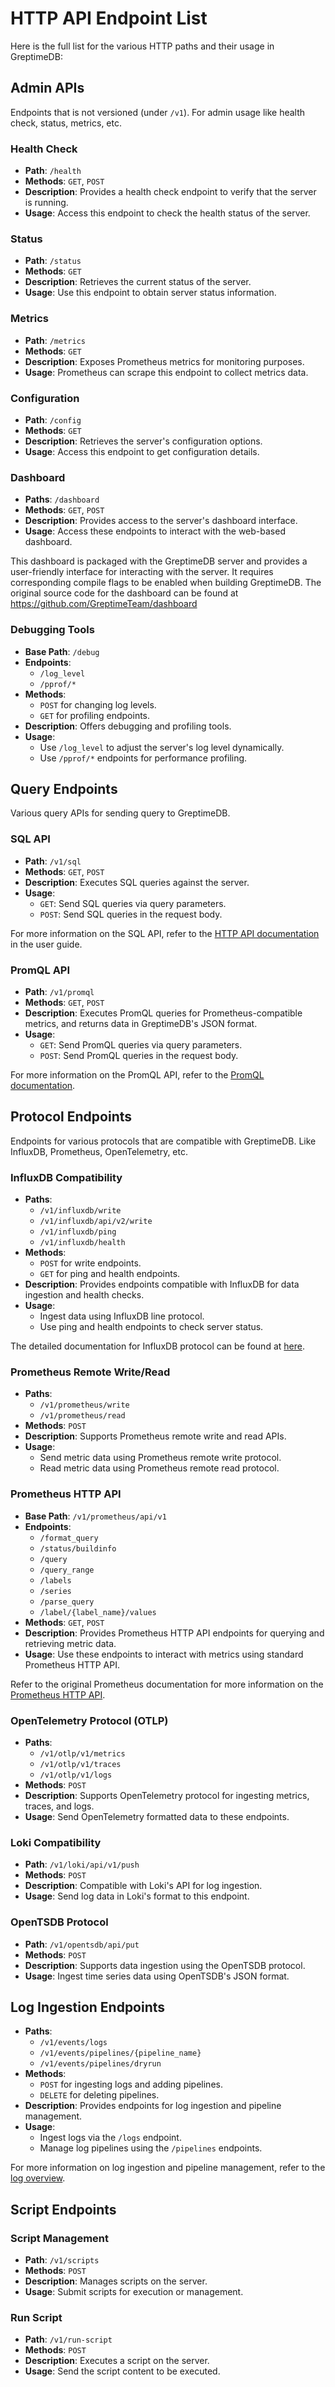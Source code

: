 # HTTP API Endpoint List

Here is the full list for the various HTTP paths and their usage in GreptimeDB:

## Admin APIs

Endpoints that is not versioned (under `/v1`). For admin usage like health check, status, metrics, etc.

### Health Check

- **Path**: `/health`
- **Methods**: `GET`, `POST`
- **Description**: Provides a health check endpoint to verify that the server is running.
- **Usage**: Access this endpoint to check the health status of the server.

### Status

- **Path**: `/status`
- **Methods**: `GET`
- **Description**: Retrieves the current status of the server.
- **Usage**: Use this endpoint to obtain server status information.

### Metrics

- **Path**: `/metrics`
- **Methods**: `GET`
- **Description**: Exposes Prometheus metrics for monitoring purposes.
- **Usage**: Prometheus can scrape this endpoint to collect metrics data.

### Configuration

- **Path**: `/config`
- **Methods**: `GET`
- **Description**: Retrieves the server's configuration options.
- **Usage**: Access this endpoint to get configuration details.

### Dashboard

- **Paths**: `/dashboard`
- **Methods**: `GET`, `POST`
- **Description**: Provides access to the server's dashboard interface.
- **Usage**: Access these endpoints to interact with the web-based dashboard.

This dashboard is packaged with the GreptimeDB server and provides a user-friendly interface for interacting with the server. It requires corresponding compile flags to be enabled when building GreptimeDB. The original source code for the dashboard can be found at https://github.com/GreptimeTeam/dashboard

### Debugging Tools

- **Base Path**: `/debug`
- **Endpoints**:
  - `/log_level`
  - `/pprof/*`
- **Methods**:
  - `POST` for changing log levels.
  - `GET` for profiling endpoints.
- **Description**: Offers debugging and profiling tools.
- **Usage**:
  - Use `/log_level` to adjust the server's log level dynamically.
  - Use `/pprof/*` endpoints for performance profiling.

## Query Endpoints

Various query APIs for sending query to GreptimeDB.

### SQL API

- **Path**: `/v1/sql`
- **Methods**: `GET`, `POST`
- **Description**: Executes SQL queries against the server.
- **Usage**:
  - `GET`: Send SQL queries via query parameters.
  - `POST`: Send SQL queries in the request body.
  
For more information on the SQL API, refer to the [HTTP API documentation](/user-guide/protocols/http.md#post-sql-statements) in the user guide.

### PromQL API

- **Path**: `/v1/promql`
- **Methods**: `GET`, `POST`
- **Description**: Executes PromQL queries for Prometheus-compatible metrics, and returns data in GreptimeDB's JSON format.
- **Usage**:
  - `GET`: Send PromQL queries via query parameters.
  - `POST`: Send PromQL queries in the request body.
  
For more information on the PromQL API, refer to the [PromQL documentation](/user-guide/query-data/promql.md).

## Protocol Endpoints

Endpoints for various protocols that are compatible with GreptimeDB. Like InfluxDB, Prometheus, OpenTelemetry, etc.

### InfluxDB Compatibility

- **Paths**:
  - `/v1/influxdb/write`
  - `/v1/influxdb/api/v2/write`
  - `/v1/influxdb/ping`
  - `/v1/influxdb/health`
- **Methods**:
  - `POST` for write endpoints.
  - `GET` for ping and health endpoints.
- **Description**: Provides endpoints compatible with InfluxDB for data ingestion and health checks.
- **Usage**:
  - Ingest data using InfluxDB line protocol.
  - Use ping and health endpoints to check server status.

The detailed documentation for InfluxDB protocol can be found at [here](/user-guide/protocols/influxdb-line-protocol.md).

### Prometheus Remote Write/Read

- **Paths**:
  - `/v1/prometheus/write`
  - `/v1/prometheus/read`
- **Methods**: `POST`
- **Description**: Supports Prometheus remote write and read APIs.
- **Usage**:
  - Send metric data using Prometheus remote write protocol.
  - Read metric data using Prometheus remote read protocol.

### Prometheus HTTP API

- **Base Path**: `/v1/prometheus/api/v1`
- **Endpoints**:
  - `/format_query`
  - `/status/buildinfo`
  - `/query`
  - `/query_range`
  - `/labels`
  - `/series`
  - `/parse_query`
  - `/label/{label_name}/values`
- **Methods**: `GET`, `POST`
- **Description**: Provides Prometheus HTTP API endpoints for querying and retrieving metric data.
- **Usage**: Use these endpoints to interact with metrics using standard Prometheus HTTP API.

Refer to the original Prometheus documentation for more information on the [Prometheus HTTP API](https://prometheus.io/docs/prometheus/latest/querying/api/).

### OpenTelemetry Protocol (OTLP)

- **Paths**:
  - `/v1/otlp/v1/metrics`
  - `/v1/otlp/v1/traces`
  - `/v1/otlp/v1/logs`
- **Methods**: `POST`
- **Description**: Supports OpenTelemetry protocol for ingesting metrics, traces, and logs.
- **Usage**: Send OpenTelemetry formatted data to these endpoints.

### Loki Compatibility

- **Path**: `/v1/loki/api/v1/push`
- **Methods**: `POST`
- **Description**: Compatible with Loki's API for log ingestion.
- **Usage**: Send log data in Loki's format to this endpoint.

### OpenTSDB Protocol

- **Path**: `/v1/opentsdb/api/put`
- **Methods**: `POST`
- **Description**: Supports data ingestion using the OpenTSDB protocol.
- **Usage**: Ingest time series data using OpenTSDB's JSON format.

## Log Ingestion Endpoints

- **Paths**:
  - `/v1/events/logs`
  - `/v1/events/pipelines/{pipeline_name}`
  - `/v1/events/pipelines/dryrun`
- **Methods**:
  - `POST` for ingesting logs and adding pipelines.
  - `DELETE` for deleting pipelines.
- **Description**: Provides endpoints for log ingestion and pipeline management.
- **Usage**:
  - Ingest logs via the `/logs` endpoint.
  - Manage log pipelines using the `/pipelines` endpoints.

For more information on log ingestion and pipeline management, refer to the [log overview](/user-guide/logs/overview.md).

## Script Endpoints

### Script Management

- **Path**: `/v1/scripts`
- **Methods**: `POST`
- **Description**: Manages scripts on the server.
- **Usage**: Submit scripts for execution or management.

### Run Script

- **Path**: `/v1/run-script`
- **Methods**: `POST`
- **Description**: Executes a script on the server.
- **Usage**: Send the script content to be executed.

